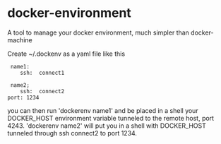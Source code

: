 # docker-environment
A tool to manage your docker environment, much simpler than docker-machine

Create ~/.dockenv as a yaml file like this

     name1:
        ssh:  connect1
     
     name2;
        ssh:  connect2
	port: 1234

you can then run 'dockerenv name1' and be placed in a shell your
DOCKER_HOST environment variable tunneled to the remote host, port
4243.  'dockerenv name2' will put you in a shell with DOCKER_HOST
tunneled through ssh connect2 to port 1234.


